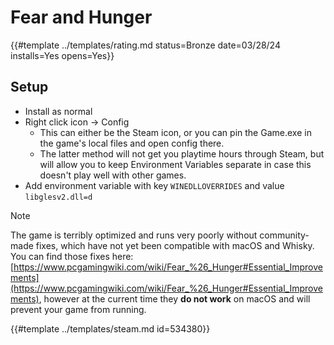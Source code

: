 # Fear and Hunger

{{#template ../templates/rating.md status=Bronze date=03/28/24 installs=Yes opens=Yes}}

## Setup

- Install as normal
- Right click icon -> Config
    - This can either be the Steam icon, or you can pin the Game.exe in the game's local files and open config there.
    - The latter method will not get you playtime hours through Steam, but will allow you to keep Environment Variables separate in case this doesn't play well with other games.
- Add environment variable with key `WINEDLLOVERRIDES` and value `libglesv2.dll=d`

> [!NOTE]
> The game is terribly optimized and runs very poorly without community-made fixes, which have not yet been compatible with macOS and Whisky.
> You can find those fixes here: [https://www.pcgamingwiki.com/wiki/Fear_%26_Hunger#Essential_Improvements](https://www.pcgamingwiki.com/wiki/Fear_%26_Hunger#Essential_Improvements), however at the current time they **do not work** on macOS and will prevent your game from running.

{{#template ../templates/steam.md id=534380}}